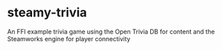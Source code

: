 # steamy-trivia
An FFI example trivia game using the Open Trivia DB for content and the Steamworks engine for player connectivity
